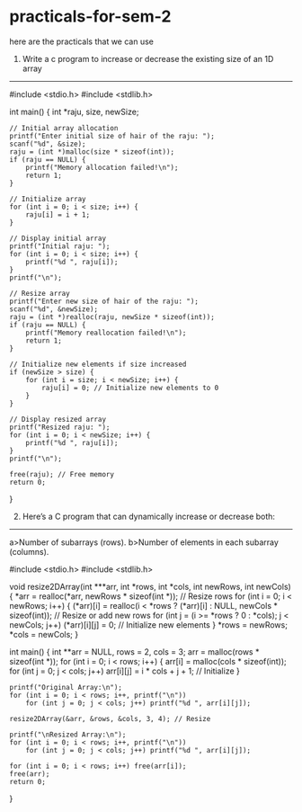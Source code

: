 # practicals-for-sem-2
here are the practicals that we can use

1. Write a c program to increase or decrease the existing size of an 1D array
----------------------------------------------------------------------------
#include <stdio.h>
#include <stdlib.h>

int main() {
    int *raju, size, newSize;

    // Initial array allocation
    printf("Enter initial size of hair of the raju: ");
    scanf("%d", &size);
    raju = (int *)malloc(size * sizeof(int));
    if (raju == NULL) {
        printf("Memory allocation failed!\n");
        return 1;
    }

    // Initialize array
    for (int i = 0; i < size; i++) {
        raju[i] = i + 1;
    }

    // Display initial array
    printf("Initial raju: ");
    for (int i = 0; i < size; i++) {
        printf("%d ", raju[i]);
    }
    printf("\n");

    // Resize array
    printf("Enter new size of hair of the raju: ");
    scanf("%d", &newSize);
    raju = (int *)realloc(raju, newSize * sizeof(int));
    if (raju == NULL) {
        printf("Memory reallocation failed!\n");
        return 1;
    }

    // Initialize new elements if size increased
    if (newSize > size) {
        for (int i = size; i < newSize; i++) {
            raju[i] = 0; // Initialize new elements to 0
        }
    }

    // Display resized array
    printf("Resized raju: ");
    for (int i = 0; i < newSize; i++) {
        printf("%d ", raju[i]);
    }
    printf("\n");

    free(raju); // Free memory
    return 0;
}

2. Here’s a C program that can dynamically increase or decrease both:
---------------------------------------------------------------------------
a>Number of subarrays (rows).
b>Number of elements in each subarray (columns).

#include <stdio.h>
#include <stdlib.h>

void resize2DArray(int ***arr, int *rows, int *cols, int newRows, int newCols) {
    *arr = realloc(*arr, newRows * sizeof(int *)); // Resize rows
    for (int i = 0; i < newRows; i++) {
        (*arr)[i] = realloc(i < *rows ? (*arr)[i] : NULL, newCols * sizeof(int)); // Resize or add new rows
        for (int j = (i >= *rows ? 0 : *cols); j < newCols; j++) (*arr)[i][j] = 0; // Initialize new elements
    }
    *rows = newRows;
    *cols = newCols;
}

int main() {
    int **arr = NULL, rows = 2, cols = 3;
    arr = malloc(rows * sizeof(int *));
    for (int i = 0; i < rows; i++) {
        arr[i] = malloc(cols * sizeof(int));
        for (int j = 0; j < cols; j++) arr[i][j] = i * cols + j + 1; // Initialize
    }

    printf("Original Array:\n");
    for (int i = 0; i < rows; i++, printf("\n"))
        for (int j = 0; j < cols; j++) printf("%d ", arr[i][j]);

    resize2DArray(&arr, &rows, &cols, 3, 4); // Resize

    printf("\nResized Array:\n");
    for (int i = 0; i < rows; i++, printf("\n"))
        for (int j = 0; j < cols; j++) printf("%d ", arr[i][j]);

    for (int i = 0; i < rows; i++) free(arr[i]);
    free(arr);
    return 0;
}

